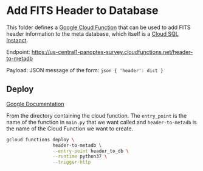 Add FITS Header to Database
===========================

This folder defines a [Google Cloud Function](https://cloud.google.com/functions/)
that can be used to add FITS header information to the meta database, which itself is a [Cloud SQL Instanct](https://cloud.google.com/sql/docs/).	

Endpoint: https://us-central1-panoptes-survey.cloudfunctions.net/header-to-metadb

Payload: JSON message of the form: 
	```json
	{ 'header': dict }
	```

Deploy
------

[Google Documentation](https://cloud.google.com/functions/docs/deploying/filesystem)

From the directory containing the cloud function. The `entry_point` is the
name of the function in `main.py` that we want called and `header-to-metadb`
is the name of the Cloud Function we want to create.

```bash
gcloud functions deploy \
                 header-to-metadb \
                 --entry-point header_to_db \
                 --runtime python37 \
                 --trigger-http
```